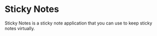 # Sticky Notes
Sticky Notes is a sticky note application that you can use to keep sticky notes virtually.